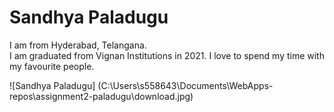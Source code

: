 # Sandhya Paladugu

I am from Hyderabad, Telangana. <br> I am graduated from Vignan Institutions in 2021. I love to spend my time with my favourite people.

![Sandhya Paladugu] (C:\Users\s558643\Documents\WebApps-repos\assignment2-paladugu\download.jpg)
